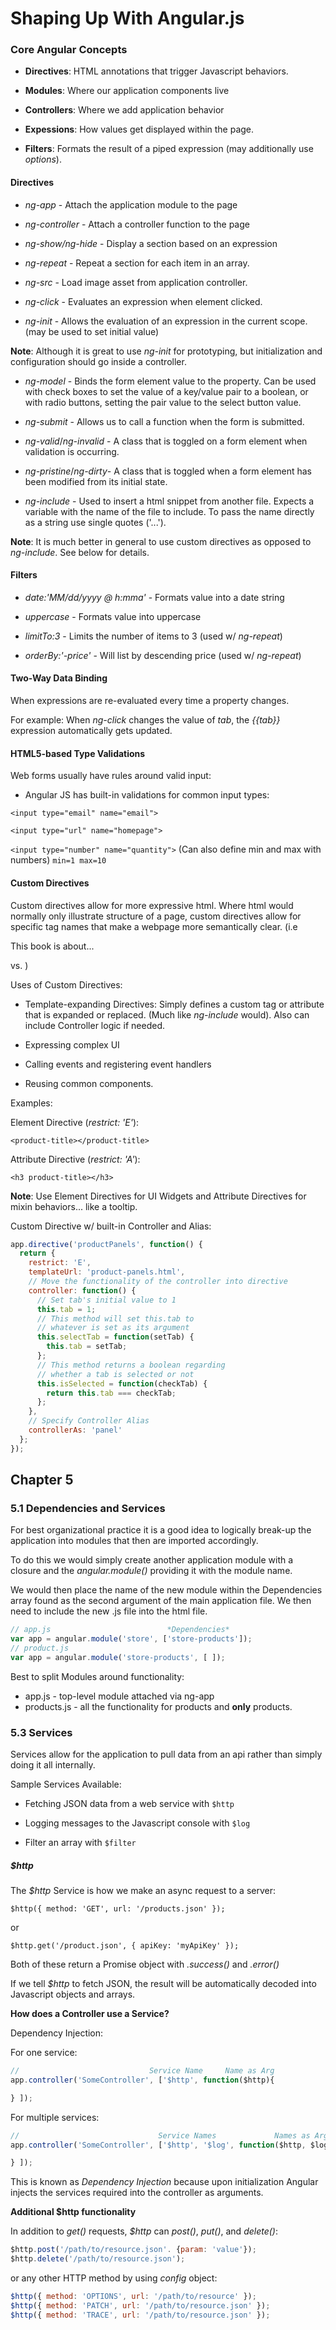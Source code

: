# Shaping Up With Angular.js

### Core Angular Concepts

  * **Directives**: HTML annotations that trigger Javascript behaviors.

  * **Modules**: Where our application components live

  * **Controllers**: Where we add application behavior

  * **Expessions**: How values get displayed within the page.

  * **Filters**: Formats the result of a piped expression (may additionally use _options_).

#### Directives

  * _ng-app_ - Attach the application module to the page

  * _ng-controller_ - Attach a controller function to the page

  * _ng-show/ng-hide_ - Display a section based on an expression

  * _ng-repeat_ - Repeat a section for each item in an array.

  * _ng-src_ - Load image asset from application controller.

  * _ng-click_ - Evaluates an expression when element clicked.

  * _ng-init_ - Allows the evaluation of an expression in the current scope. (may be used to set initial value)

  **Note**: Although it is great to use _ng-init_ for prototyping, but initialization and configuration should go inside a controller.

  * _ng-model_ - Binds the form element value to the property. Can be used with check boxes to set the value of a key/value pair to a boolean, or with radio buttons, setting the pair value to the select button value.

  * _ng-submit_ - Allows us to call a function when the form is submitted.

  * _ng-valid_/_ng-invalid_ - A class that is toggled on a form element when validation is occurring.

  * _ng-pristine_/_ng-dirty_- A class that is toggled when a form element has been modified from its initial state.

  * _ng-include_ - Used to insert a html snippet from another file. Expects a variable with the name of the file to include. To pass the name directly as a string use single quotes ('...').

  **Note**: It is much better in general to use custom directives as opposed to _ng-include_. See below for details.

#### Filters

  * _date:'MM/dd/yyyy @ h:mma'_ - Formats value into a date string

  * _uppercase_ - Formats value into uppercase

  * _limitTo:3_ - Limits the number of items to 3 (used w/ _ng-repeat_)

  * _orderBy:'-price'_ - Will list by descending price (used w/ _ng-repeat_)

#### Two-Way Data Binding
When expressions are re-evaluated every time a property changes.

For example: When _ng-click_ changes the value of _tab_, the _{{tab}}_ expression automatically gets updated.

#### HTML5-based Type Validations
Web forms usually have rules around valid input:
  * Angular JS has built-in validations for common input types:

  `<input type="email" name="email">`

  `<input type="url" name="homepage">`

  `<input type="number" name="quantity">`
  (Can also define min and max with numbers)
  `min=1 max=10`

#### Custom Directives
Custom directives allow for more expressive html. Where html would normally only illustrate structure of a page, custom directives allow for specific tag names that make a webpage more semantically clear. (i.e <p>This book is about...</p> vs. <synopsis></synopsis>)

Uses of Custom Directives:

  - Template-expanding Directives: Simply defines a custom tag or attribute that is expanded or replaced. (Much like _ng-include_ would). Also can include Controller logic if needed.

  - Expressing complex UI

  - Calling events and registering event handlers

  - Reusing common components.

Examples:

Element Directive (_restrict: 'E'_):

`<product-title></product-title>`

Attribute Directive (_restrict: 'A'_):

`<h3 product-title></h3>`

**Note**: Use Element Directives for UI Widgets and Attribute Directives for mixin behaviors... like a tooltip.

Custom Directive w/ built-in Controller and Alias:

```javascript
app.directive('productPanels', function() {
  return {
    restrict: 'E',
    templateUrl: 'product-panels.html',
    // Move the functionality of the controller into directive
    controller: function() {
      // Set tab's initial value to 1
      this.tab = 1;
      // This method will set this.tab to
      // whatever is set as its argument
      this.selectTab = function(setTab) {
        this.tab = setTab;
      };
      // This method returns a boolean regarding
      // whether a tab is selected or not
      this.isSelected = function(checkTab) {
        return this.tab === checkTab;
      };
    },
    // Specify Controller Alias
    controllerAs: 'panel'
  };
});
```

## Chapter 5

### 5.1 Dependencies and Services
For best organizational practice it is a good idea to logically break-up the application into modules that then are imported accordingly.

To do this we would simply create another application module with a closure and the _angular.module()_ providing it with the module name.

We would then place the name of the new module within the Dependencies array found as the second argument of the main application file. We then need to include the new .js file into the html file.

```javascript
// app.js                          *Dependencies*
var app = angular.module('store', ['store-products']);
// product.js
var app = angular.module('store-products', [ ]);
```

Best to split Modules around functionality:

 * app.js - top-level module attached via ng-app
 * products.js - all the functionality for products and **only** products.


### 5.3 Services
Services allow for the application to pull data from an api rather than simply doing it all internally.

Sample Services Available:

  * Fetching JSON data from a web service with `$http`

  * Logging messages to the Javascript console with `$log`

  * Filter an array with `$filter`

##### $http
The _$http_ Service is how we make an async request to a server:

  `$http({ method: 'GET', url: '/products.json' });`

  or

  `$http.get('/product.json', { apiKey: 'myApiKey' });`

Both of these return a Promise object with _.success()_ and _.error()_

If we tell _$http_ to fetch JSON, the result will be automatically decoded into Javascript objects and arrays.

**How does a Controller use a Service?**

Dependency Injection:

For one service:

```javascript
//                             Service Name     Name as Arg
app.controller('SomeController', ['$http', function($http){

} ]);
```

For multiple services:

```javascript
//                               Service Names             Names as Arg
app.controller('SomeController', ['$http', '$log', function($http, $log){

} ]);
```

This is known as _Dependency Injection_ because upon initialization Angular injects the services required into the controller as arguments.

**Additional $http functionality**

In addition to _get()_ requests, _$http_ can _post()_, _put()_, and _delete()_:

```javascript
$http.post('/path/to/resource.json'. {param: 'value'});
$http.delete('/path/to/resource.json');
```

or any other HTTP method by using _config_ object:

```javascript
$http({ method: 'OPTIONS', url: '/path/to/resource' });
$http({ method: 'PATCH', url: '/path/to/resource.json' });
$http({ method: 'TRACE', url: '/path/to/resource.json' });
```
